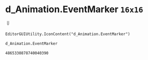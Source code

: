 # d_Animation.EventMarker `16x16`
<img src="/img/d_Animation.EventMarker.png" width=16 height=16>

``` CSharp
EditorGUIUtility.IconContent("d_Animation.EventMarker")
```
```
d_Animation.EventMarker
```
```
4865330878740040390
```
